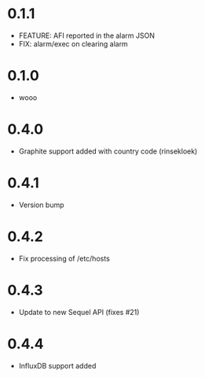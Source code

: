# 0.1.1
  - FEATURE: AFI reported in the alarm JSON
  - FIX: alarm/exec on clearing alarm

# 0.1.0
  - wooo

# 0.4.0
  - Graphite support added with country code (rinsekloek)

# 0.4.1
  - Version bump

# 0.4.2
  - Fix processing of /etc/hosts

# 0.4.3
  - Update to new Sequel API (fixes #21)

# 0.4.4
  - InfluxDB support added

